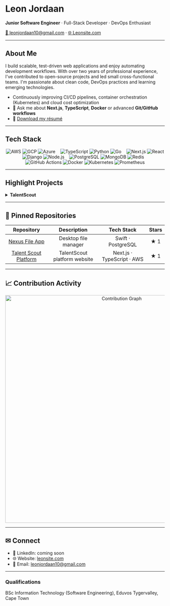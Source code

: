# Leon Jordaan

**Junior Software Engineer** · Full-Stack Developer · DevOps Enthusiast

[📧 leonjordaan10@gmail.com](mailto:leonjordaan10@gmail.com) · [🌐 Leonsite.com](https://leonsite.com)

---

<!-- ────────────────────────────────────────────────────────────────────── -->
## About Me

I build scalable, test-driven web applications and enjoy automating development workflows. With over two years of professional experience, I've contributed to open-source projects and led small cross-functional teams. I'm passionate about clean code, DevOps practices and learning emerging technologies.

- Continuously improving CI/CD pipelines, container orchestration (Kubernetes) and cloud cost optimization
- 💬 Ask me about **Next.js**, **TypeScript**, **Docker** or advanced **Git/GitHub workflows**
- 📄 [Download my résumé](https://leonsite.com/resume.pdf)

---

<!-- ────────────────────────────────────────────────────────────────────── -->
## Tech Stack

<p align="center">
  <!-- Cloud / Hosting -->
  <img src="https://img.shields.io/badge/Cloud-AWS-232F3E?logo=amazon-aws&logoColor=white" alt="AWS" />
  <img src="https://img.shields.io/badge/Cloud-GCP-4285F4?logo=google-cloud&logoColor=white" alt="GCP" />
  <img src="https://img.shields.io/badge/Cloud-Azure-0078D4?logo=microsoft-azure&logoColor=white" alt="Azure" />
  &nbsp;&nbsp;
  <!-- Languages -->
  <img src="https://img.shields.io/badge/Language-TypeScript-3178C6?logo=typescript&logoColor=white" alt="TypeScript" />
  <img src="https://img.shields.io/badge/Language-Python-3776AB?logo=python&logoColor=white" alt="Python" />
  <img src="https://img.shields.io/badge/Language-Go-00ADD8?logo=go&logoColor=white" alt="Go" />
  &nbsp;&nbsp;
  <!-- Frameworks & Libraries -->
  <img src="https://img.shields.io/badge/Framework-Next.js-000000?logo=next.js&logoColor=white" alt="Next.js" />
  <img src="https://img.shields.io/badge/Framework-React-61DAFB?logo=react&logoColor=black" alt="React" />
  <img src="https://img.shields.io/badge/Framework-Django-092E20?logo=django&logoColor=white" alt="Django" />
  <img src="https://img.shields.io/badge/Framework-Node.js-339933?logo=node.js&logoColor=white" alt="Node.js" />
  &nbsp;&nbsp;
  <!-- Databases -->
  <img src="https://img.shields.io/badge/Database-PostgreSQL-336791?logo=postgresql&logoColor=white" alt="PostgreSQL" />
  <img src="https://img.shields.io/badge/Database-MongoDB-47A248?logo=mongodb&logoColor=white" alt="MongoDB" />
  <img src="https://img.shields.io/badge/Database-Redis-DC382D?logo=redis&logoColor=white" alt="Redis" />
  &nbsp;&nbsp;
  <!-- DevOps & Tools -->
  <img src="https://img.shields.io/badge/CI/CD-GitHub%20Actions-2088FF?logo=github-actions&logoColor=white" alt="GitHub Actions" />
  <img src="https://img.shields.io/badge/Container-Docker-2496ED?logo=docker&logoColor=white" alt="Docker" />
  <img src="https://img.shields.io/badge/Orchestration-Kubernetes-326CE5?logo=kubernetes&logoColor=white" alt="Kubernetes" />
  <img src="https://img.shields.io/badge/Monitoring-Prometheus-E6522C?logo=prometheus&logoColor=white" alt="Prometheus" />
</p>

---
<!-- ────────────────────────────────────────────────────────────────────── -->
## Highlight Projects

<details>
  <summary><strong>TalentScout</strong></summary>

  - **Description**: AI-powered athlete recruitment site
  - **Tech**: Python · FastAPI · Redis · Docker
  - **Highlights**:
    - Integrated OpenAI API and fine-tuned response models
    - Implemented Redis caching to reduce latency by 40%
    - Deployed to Kubernetes (GKE) with HPA
  - **Repository**: [github.com/Satsujjinn/TalentScout](https://github.com/Satsujjinn/TalentScout)
</details>

---

<!-- ────────────────────────────────────────────────────────────────────── -->
## 📌 Pinned Repositories

| Repository | Description | Tech Stack | Stars |
| :--------: | :---------: | :---------: | :---: |
| [Nexus File App](https://github.com/Satsujjinn/NexusFileApp) | Desktop file manager | Swift · PostgreSQL | ★ 1 |
| [Talent Scout Platform](https://github.com/Satsujjinn/TalentScout) | TalentScout platform website | Next.js · TypeScript · AWS | ★ 1 |

---

<!-- ────────────────────────────────────────────────────────────────────── -->
## 📈 Contribution Activity

<p align="center">
  <img src="https://github-readme-activity-graph.vercel.app/graph?username=Satsujjinn&theme=github-dark&show_indicators=true&area=true" width="720" alt="Contribution Graph" />
</p>

---

<!-- ────────────────────────────────────────────────────────────────────── -->
## ✉ Connect

- 💼 LinkedIn: coming soon
- 🌐 Website: [leonsite.com](https://leonsite.com)
- 📧 Email: [leonjordaan10@gmail.com](mailto:leonjordaan10@gmail.com)

---

<!-- ────────────────────────────────────────────────────────────────────── -->
### Qualifications

BSc Information Technology (Software Engineering), Eduvos Tygervalley, Cape Town

